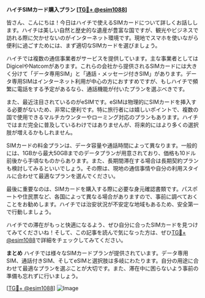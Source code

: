 **ハイチSIMカード購入プラン [[TG💪+ @esim1088](https://t.me/s/esim1088)]**

皆さん、こんにちは！今日はハイチで使えるSIMカードについて詳しくお話しします。ハイチは美しい自然と歴史的な遺産が豊富な国ですが、観光やビジネスで訪れる際に欠かせないのがインターネット環境です。現地でスマホを使いながら便利に過ごすためには、まず適切なSIMカードを選びましょう。

ハイチでは複数の通信事業者がサービスを提供しています。主な事業者としてはDigicelやNatcomがあります。これらの会社から提供されるSIMカードには大きく分けて「データ専用SIM」と「通話・メッセージ付きSIM」があります。データ専用SIMはインターネット利用が中心の方におすすめですが、もしハイチで頻繁に電話をする予定があるなら、通話機能が付いたプランを選ぶべきです。

また、最近注目されているのがeSIMです。eSIMは物理的にSIMカードを挿入する必要がないため、非常に便利です。特に旅行者には嬉しいポイントで、複数の国で使用できるマルチカウンターやローミング対応のプランもあります。ハイチではまだ完全に普及しているわけではありませんが、将来的にはより多くの選択肢が増えるかもしれません。

SIMカードの料金プランは、データ容量や通話時間によって異なります。一般的には、1GBから最大50GBまでのデータプランが用意されており、価格も10ドル前後から手頃なものからあります。また、長期間滞在する場合は長期契約プランも検討してみるといいでしょう。その際は、現地の通信事情や自分の利用スタイルに合わせて最適なプランを選んでください。

最後に重要なのは、SIMカードを購入する際に必要な身元確認書類です。パスポートや住民票など、各国によって異なる場合がありますので、事前に調べておくことをお勧めします。ハイチでは治安状況が不安定な地域もあるため、安全第一で行動しましょう。

ハイチでの滞在がもっと快適になるよう、ぜひ自分に合ったSIMカードを見つけてみてくださいね！そして、この記事を読んで気になった方は、ぜひ[TG💪+ @esim1088](https://t.me/s/esim1088)で詳細をチェックしてみてください。

**まとめ**
ハイチでは様々なSIMカードプランが提供されています。データ専用SIM、通話付きSIM、そしてeSIMと選択肢は多岐にわたります。自分の用途に合わせて最適なプランを選ぶことが大切です。また、滞在中に困らないよう事前の準備も忘れずに行いましょう。

[[TG💪+ @esim1088](https://t.me/s/esim1088)] ![Image](https://i.postimg.cc/Y0z9fWf4/image.png)